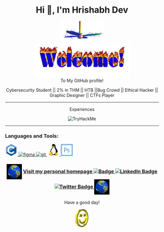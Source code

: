 <h1 align="center">
 Hi 👋, I'm Hrishabh Dev</h1>
<div align="center">
<img src="img/fan-1.gif" alt="Fan" align="center">
</div>

<div align="center">
<img src="img/welcome-fire.gif" alt="Welcome" align="center">
</div>

<div align="center">
To My  GitHub profile!



 Cybersecurity Student || 2% in THM || HTB ||Bug Crowd || Ethical Hacker || Graphic Designer || CTFs Player 
 
 
 
 <hr>
 <div id ="heading">
  <p>
Experiences
  </p>
<align="centre">
 <div id="badges">
<img src="https://tryhackme-badges.s3.amazonaws.com/hrishabh57dev.png" alt="TryHackMe">
<hr>
  </div>
</div>
<h3 align="left">
 Languages and Tools:
  </h3>
<p align="left"> 
 <a href="https://www.cprogramming.com/" target="_blank" rel="noreferrer">
  <img src="https://raw.githubusercontent.com/devicons/devicon/master/icons/c/c-original.svg" alt="c" width="40" height="40"/> 
 </a> 
 <a href="https://www.figma.com/" target="_blank" rel="noreferrer">
  <img src="https://www.vectorlogo.zone/logos/figma/figma-icon.svg" alt="figma" width="40" height="40"/> 
 </a> 
 <a href="https://git-scm.com/" target="_blank" rel="noreferrer"> 
  <img src="https://www.vectorlogo.zone/logos/git-scm/git-scm-icon.svg" alt="git" width="40" height="40"/> 
 </a> 
 <a href="https://www.linux.org/" target="_blank" rel="noreferrer"> 
  <img src="https://raw.githubusercontent.com/devicons/devicon/master/icons/linux/linux-original.svg" alt="linux" width="40" height="40"/> 
 </a> 
 <a href="https://www.photoshop.com/en" target="_blank" rel="noreferrer"> 
  <img src="https://raw.githubusercontent.com/devicons/devicon/master/icons/photoshop/photoshop-line.svg" alt="photoshop" width="40" height="40"/> 
 </a> 
  </p>
<h3 align="center">
 <div id="contacs">
  <img src="img/website.gif" alt="Visit homepage" align="center" width="50" >
<a href="https://github.com/Hrishabh57Dev">
 Visit my personal homepage
 <img src="https://img.shields.io/badge/GithubGithub-blue?style=for-the-badge&logo=Github&logoColor=white" alt=" Badge"/>
 <a href="https://www.linkedin.com/in/hrishabh-dev-53300a160">
    <img src="https://img.shields.io/badge/LinkedIn-blue?style=for-the-badge&logo=linkedin&logoColor=white" alt="LinkedIn Badge"/>
  </a>
 <a href="https://twitter.com/devvokadev">
    <img src="https://img.shields.io/badge/Twitter-blue?style=for-the-badge&logo=twitter&logoColor=white" alt="Twitter Badge"/>
  </a>
<img src="img/website.gif" alt="Visit homepage" align="center" width="50" >
</a>
</h3>
<div align="center">
<p>
 Have a good day!
 </p>
<div>
<img src="img/smile.gif" alt="Smiley" align="center">
</div>
</div>

